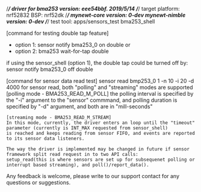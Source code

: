 <!--
#
# Licensed to the Apache Software Foundation (ASF) under one
# or more contributor license agreements.  See the NOTICE file
# distributed with this work for additional information
# regarding copyright ownership.  The ASF licenses this file
# to you under the Apache License, Version 2.0 (the
# "License"); you may not use this file except in compliance
# with the License.  You may obtain a copy of the License at
#
# http://www.apache.org/licenses/LICENSE-2.0
#
# Unless required by applicable law or agreed to in writing,
# software distributed under the License is distributed on an
# "AS IS" BASIS, WITHOUT WARRANTIES OR CONDITIONS OF ANY
#  KIND, either express or implied.  See the License for the
# specific language governing permissions and limitations
# under the License.
#
-->



/*********************************************************/
driver for bma253
version: eee54bbf. 2019/5/14 
/*********************************************************/
target platform: nrf52832
BSP: nrf52dk
/*********************************************************/
mynewt-core version: 0-dev
mynewt-nimble version: 0-dev
/*********************************************************/
test tool: apps/sensors_test
           bma253_shell

[command for testing double tap feature]
- option 1:
sensor notify bma253_0 on double
or
- option 2:
bma253 wait-for-tap double

if using the sensor_shell (option 1), the double tap could be turned off by:
sensor notify bma253_0 off double


[command for sensor data read test]
sensor read bmp253_0 1 -n 10 -i 20 -d 4000
    for sensor read, both "polling" and "streaming" modes are supported
    [polling mode - BMA253_READ_M_POLL]
    the polling interval is specified by the "-i" argument to the "sensor" commmand, and
    polling duration is specified by "-d" argument, and both are in "mill-seconds"

    [streaming mode - BMA253_READ_M_STREAM]
    In this mode, currently, the driver enters an loop until the "timeout" parameter (currently is INT_MAX requested from sensor_shell)
    is reached and keeps reading from sensor FIFO, and events are reported to its sensor data listeners.

    The way the driver is implemented may be changed in future if sensor framework split read request in to two API calls:
    setup_read(this is where sensors are set up for subsequenet polling or interrupt based streaming), and poll()/report_data().


Any feedback is welcome, please write to our support contact for any questions or suggestions.

